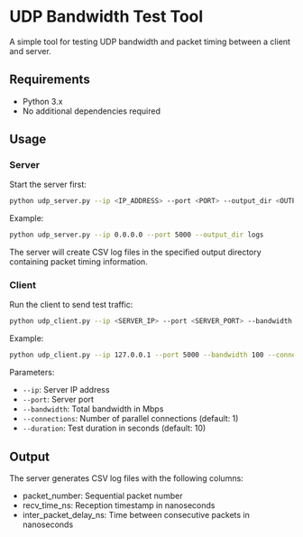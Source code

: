 # UDP Bandwidth Test Tool

A simple tool for testing UDP bandwidth and packet timing between a client and server.

## Requirements

- Python 3.x
- No additional dependencies required

## Usage

### Server

Start the server first:

```bash
python udp_server.py --ip <IP_ADDRESS> --port <PORT> --output_dir <OUTPUT_DIRECTORY>
```

Example:
```bash
python udp_server.py --ip 0.0.0.0 --port 5000 --output_dir logs
```

The server will create CSV log files in the specified output directory containing packet timing information.

### Client

Run the client to send test traffic:

```bash
python udp_client.py --ip <SERVER_IP> --port <SERVER_PORT> --bandwidth <BANDWIDTH_MBPS> [--connections <NUM_CONNECTIONS>] [--duration <SECONDS>]
```

Example:
```bash
python udp_client.py --ip 127.0.0.1 --port 5000 --bandwidth 100 --connections 4 --duration 30
```

Parameters:
- `--ip`: Server IP address
- `--port`: Server port
- `--bandwidth`: Total bandwidth in Mbps
- `--connections`: Number of parallel connections (default: 1)
- `--duration`: Test duration in seconds (default: 10)

## Output

The server generates CSV log files with the following columns:
- packet_number: Sequential packet number
- recv_time_ns: Reception timestamp in nanoseconds
- inter_packet_delay_ns: Time between consecutive packets in nanoseconds
